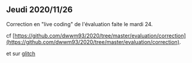 ## Jeudi 2020/11/26

Correction en "live coding" de l'évaluation faite le mardi 24.

cf [https://github.com/dwwm93/2020/tree/master/evaluation/correction](https://github.com/dwwm93/2020/tree/master/evaluation/correction).

et sur [glitch](https://glitch.com/edit/#!/cypress-obtainable-spandex)


